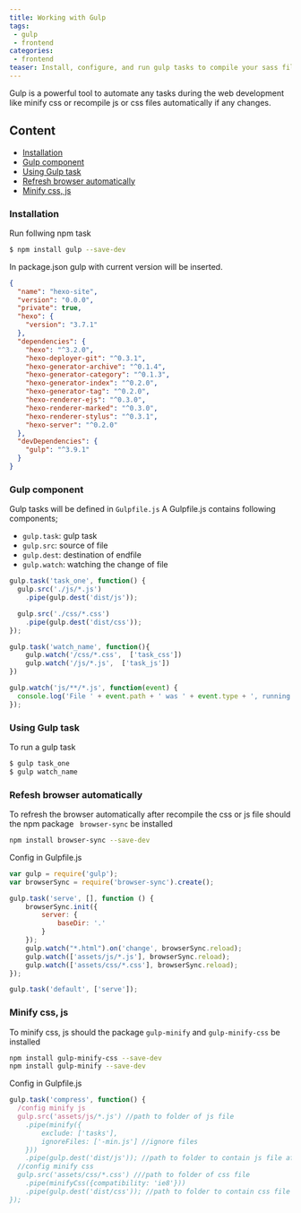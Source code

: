 ```yaml
---
title: Working with Gulp
tags:
 - gulp
 - frontend
categories:
 - frontend
teaser: Install, configure, and run gulp tasks to compile your sass files or synschronize your browser.
---
```


Gulp is a powerful tool to automate any tasks during the web development like minify css or recompile js or css files automatically if any changes.


## Content
  * [Installation](#Installation)
  * [Gulp component](#Gulp-component)
  * [Using Gulp task](#Using-Gulp-task)
  * [Refresh browser automatically](#Refesh-browser-automatically)
  * [Minify css, js](#Minify-css-js)

### Installation

Run follwing npm task
``` bash
$ npm install gulp --save-dev
```
In package.json gulp with current version  will be inserted.

``` json
{
  "name": "hexo-site",
  "version": "0.0.0",
  "private": true,
  "hexo": {
    "version": "3.7.1"
  },
  "dependencies": {
    "hexo": "^3.2.0",
    "hexo-deployer-git": "^0.3.1",
    "hexo-generator-archive": "^0.1.4",
    "hexo-generator-category": "^0.1.3",
    "hexo-generator-index": "^0.2.0",
    "hexo-generator-tag": "^0.2.0",
    "hexo-renderer-ejs": "^0.3.0",
    "hexo-renderer-marked": "^0.3.0",
    "hexo-renderer-stylus": "^0.3.1",
    "hexo-server": "^0.2.0"
  },
  "devDependencies": {
    "gulp": "^3.9.1"
  }
}
```

### Gulp component

Gulp tasks will be defined in `Gulpfile.js`
A Gulpfile.js contains following components;
* `gulp.task`: gulp task
* `gulp.src`: source of file
* `gulp.dest`: destination of endfile
* `gulp.watch`: watching the change of file


``` js
gulp.task('task_one', function() {
  gulp.src('./js/*.js')
    .pipe(gulp.dest('dist/js'));

  gulp.src('./css/*.css')
    .pipe(gulp.dest('dist/css'));
});

gulp.task('watch_name', function(){
    gulp.watch('/css/*.css',  ['task_css'])
    gulp.watch('/js/*.js',  ['task_js'])
})

gulp.watch('js/**/*.js', function(event) {
  console.log('File ' + event.path + ' was ' + event.type + ', running tasks...');
});
```
### Using Gulp task

To run a gulp task
``` bash
$ gulp task_one
$ gulp watch_name
```

### Refesh browser automatically

To refresh the browser automatically after recompile the css or js file should the npm package ` browser-sync` be installed

``` bash
npm install browser-sync --save-dev
```

Config in Gulpfile.js

``` js
var gulp = require('gulp');
var browserSync = require('browser-sync').create();

gulp.task('serve', [], function () {
    browserSync.init({
        server: {
            baseDir: '.'
        }
    });
    gulp.watch("*.html").on('change', browserSync.reload);
    gulp.watch(['assets/js/*.js'], browserSync.reload);
    gulp.watch(['assets/css/*.css'], browserSync.reload);
});

gulp.task('default', ['serve']);
```

### Minify css, js

To minify css, js should the package `gulp-minify` and `gulp-minify-css` be installed

``` bash
npm install gulp-minify-css --save-dev
npm install gulp-minify --save-dev
```

Config in Gulpfile.js

``` js
gulp.task('compress', function() {
  /config minify js
  gulp.src('assets/js/*.js') //path to folder of js file
    .pipe(minify({
        exclude: ['tasks'],
        ignoreFiles: ['-min.js'] //ignore files
    }))
    .pipe(gulp.dest('dist/js')); //path to folder to contain js file after minify
  //config minify css
  gulp.src('assets/css/*.css') ///path to folder of css file
    .pipe(minifyCss({compatibility: 'ie8'}))
    .pipe(gulp.dest('dist/css')); //path to folder to contain css file after minify
});
```